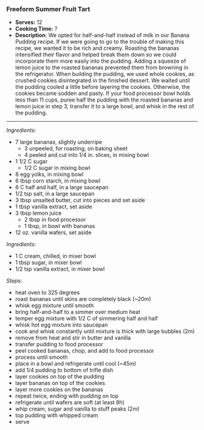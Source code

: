 ### Freeform Summer Fruit Tart

* **Serves:** 12
* **Cooking Time:** ?
* **Description**: We opted for half-and-half instead of milk in our Banana Pudding recipe. If we were going to go to the trouble of making this recipe, we wanted it to be rich and creamy. Roasting the bananas intensified their flavor and helped break them down so we could incorporate them more easily into the pudding. Adding a squeeze of lemon juice to the roasted bananas prevented them from browning in the refrigerator. When building the pudding, we used whole cookies, as crushed cookies disintegrated in the finished dessert. We waited until the pudding cooled a little before layering the cookies. Otherwise, the cookies became sodden and pasty.  If your food processor bowl holds less than 11 cups, puree half the pudding with the roasted bananas and lemon juice in step 3, transfer it to a large bowl, and whisk in the rest of the pudding.
 
-----
*Ingredients:*
* 7 large bananas, slightly underripe
    * 3 unpeeled, for roasting, on baking sheet
    * 4 peeled and cut into 1/4 in. slices, in mixing bowl
* 1 1/2 C sugar    
    * 1/2 C sugar in mixing bowl
* 8 egg yolks, in mixing bowl
* 6 tbsp corn starch, in mixing bowl
* 6 C half and half, in a large saucepan
* 1/2 tsp salt, in a large saucepan
* 3 tbsp unsalted butter, cut into pieces and set aside
* 1 tbsp vanilla extract, set aside
* 3 tbsp lemon juice
    * 2 tbsp in food processor
    * 1 tbsp, in bowl with bananas
* 12 oz. vanilla wafers, set aside

*Ingredients:*
* 1 C cream, chilled, in mixer bowl
* 1 tbsp sugar, in mixer bowl
* 1/2 tsp vanilla extract, in mixer bowl


*Steps:*
* heat oven to 325 degrees
* roast bananas until skins are completely black (~20m)
* whisk egg mixture until smooth
* bring half-and-half to a simmer over medium heat
* temper egg mixture with 1/2 C of simmering half and half
* whisk hot egg mixture into saucepan
* cook and whisk constantly until mixture is thick with large bubbles (2m)
* remove from heat and stir in butter and vanilla
* transfer pudding to food processor
* peel cooked bananas, chop, and add to food processor
* process until smooth
* place in a bowl and refrigerate until cool (~45m)
* add 1/4 pudding to bottom of trifle dish
* layer cookies on top of the pudding
* layer bananas on top of the cookies
* layer more cookies on the bananas
* repeat twice, ending with pudding on top
* refrigerate until wafers are soft (at least 8h)
* whip cream, sugar and vanilla to stuff peaks (2m)
* top pudding with whipped cream
* serve

